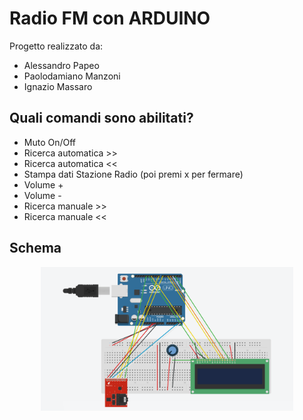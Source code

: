 # Radio FM con ARDUINO 

Progetto realizzato da:
* Alessandro Papeo
* Paolodamiano Manzoni
* Ignazio Massaro

## Quali comandi sono abilitati?

* Muto On/Off
* Ricerca automatica >>
* Ricerca automatica <<
* Stampa dati Stazione Radio (poi premi x per fermare)
* Volume +
* Volume -
* Ricerca manuale >>
* Ricerca manuale <<

## Schema 

<p align="center"><img src="https://github.com/Al3ssandro99/RadioFM_withRDS/blob/main/images/Radio_.png" alt="HOG" width=80%/></p>
